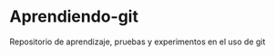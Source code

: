 Aprendiendo-git
===============

Repositorio de aprendizaje, pruebas y experimentos en el uso de git
